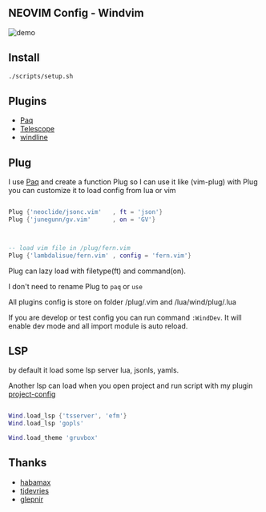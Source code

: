 ## NEOVIM Config - Windvim

![demo](https://i.imgur.com/Fr9uQO7.png)

## Install
``` bash
./scripts/setup.sh

```
## Plugins

* [Paq](https://github.com/savq/paq-nvim)
* [Telescope](https://github.com/nvim-telescope/telescope.nvim)
* [windline](https://github.com/windwp/windline.nvim)


## Plug

I use [Paq](https://github.com/savq/paq-nvim) and create a function Plug so I can use it like (vim-plug)
with Plug you can customize it to load config from lua or vim

``` lua

Plug {'neoclide/jsonc.vim'   , ft = 'json'}
Plug {'junegunn/gv.vim'      , on = 'GV'}



-- load vim file in /plug/fern.vim
Plug {'lambdalisue/fern.vim' , config = 'fern.vim'}

```
Plug can lazy load with filetype(ft) and command(on).

I don't need to rename Plug to `paq` or `use` 

All plugins config is store on folder /plug/.vim and /lua/wind/plug/.lua

If you are develop or test config you can run command `:WindDev`.
It will enable dev mode and all import module is auto reload.


## LSP

by default it load some lsp server lua, jsonls, yamls.

Another lsp can load when you open project and run script with my plugin
[project-config](https://github.com/windwp/nvim-projectconfig)

``` lua

Wind.load_lsp {'tsserver', 'efm'}
Wind.load_lsp 'gopls'

Wind.load_theme 'gruvbox'

```
## Thanks

* [habamax](https://github.com/habamax/)
* [tjdevries](https://github.com/tjdevries)
* [glepnir](https://github.com/glepnir)

